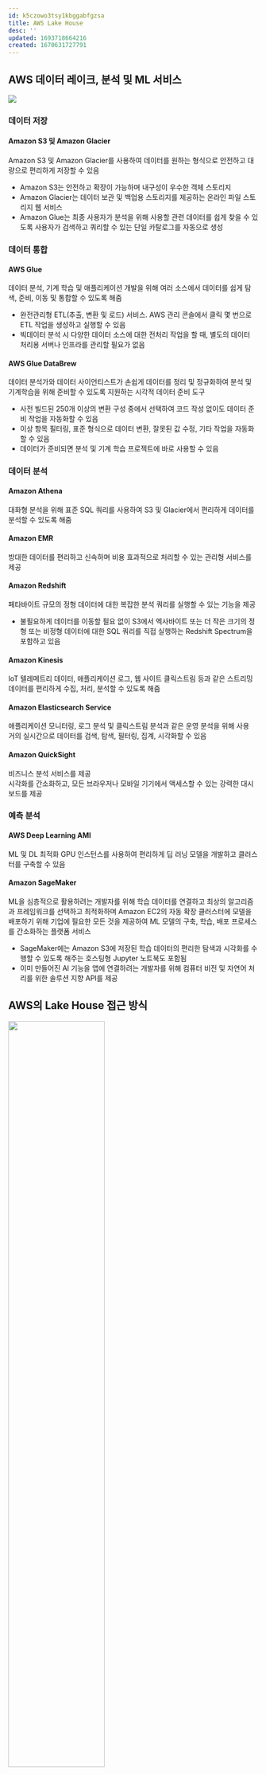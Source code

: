 ```yaml
---
id: k5czowo3tsy1kbggabfgzsa
title: AWS Lake House
desc: ''
updated: 1693718664216
created: 1670631727791
---
```


## AWS 데이터 레이크, 분석 및 ML 서비스

![](https://d2908q01vomqb2.cloudfront.net/b6692ea5df920cad691c20319a6fffd7a4a766b8/2020/12/08/harness-the-power-5.jpg)

### 데이터 저장
#### **Amazon S3** 및 **Amazon Glacier**
Amazon S3 및 Amazon Glacier를 사용하여 데이터를 원하는 형식으로 안전하고 대량으로 편리하게 저장할 수 있음
- Amazon S3는 안전하고 확장이 가능하며 내구성이 우수한 객체 스토리지
- Amazon Glacier는 데이터 보관 및 백업용 스토리지를 제공하는 온라인 파일 스토리지 웹 서비스
- Amazon Glue는 최종 사용자가 분석을 위해 사용할 관련 데이터를 쉽게 찾을 수 있도록 사용자가 검색하고 쿼리할 수 있는 단일 카탈로그를 자동으로 생성

### 데이터 통합
#### **AWS Glue**
데이터 분석, 기계 학습 및 애플리케이션 개발을 위해 여러 소스에서 데이터를 쉽게 탐색, 준비, 이동 및 통합할 수 있도록 해줌
- 완전관리형 ETL(추출, 변환 및 로드) 서비스. AWS 관리 콘솔에서 클릭 몇 번으로 ETL 작업을 생성하고 실행할 수 있음
- 빅데이터 분석 시 다양한 데이터 소스에 대한 전처리 작업을 할 때, 별도의 데이터 처리용 서버나 인프라를 관리할 필요가 없음
#### **AWS Glue DataBrew**
데이터 분석가와 데이터 사이언티스트가 손쉽게 데이터를 정리 및 정규화하여 분석 및 기계학습을 위해 준비할 수 있도록 지원하는 시각적 데이터 준비 도구
- 사전 빌드된 250개 이상의 변환 구성 중에서 선택하여 코드 작성 없이도 데이터 준비 작업을 자동화할 수 있음
- 이상 항목 필터링, 표준 형식으로 데이터 변환, 잘못된 값 수정, 기타 작업을 자동화할 수 있음
- 데이터가 준비되면 분석 및 기계 학습 프로젝트에 바로 사용할 수 있음

### **데이터 분석**
#### **Amazon Athena**
대화형 분석을 위해 표준 SQL 쿼리를 사용하여 S3 및 Glacier에서 편리하게 데이터를 분석할 수 있도록 해줌
#### **Amazon EMR**
방대한 데이터를 편리하고 신속하며 비용 효과적으로 처리할 수 있는 관리형 서비스를 제공
#### **Amazon Redshift**
페타바이트 규모의 정형 데이터에 대한 복잡한 분석 쿼리를 실행할 수 있는 기능을 제공
- 불필요하게 데이터를 이동할 필요 없이 S3에서 엑사바이트 또는 더 작은 크기의 정형 또는 비정형 데이터에 대한 SQL 쿼리를 직접 실행하는 Redshift Spectrum을 포함하고 있음
#### **Amazon Kinesis**
IoT 텔레메트리 데이터, 애플리케이션 로그, 웹 사이트 클릭스트림 등과 같은 스트리밍 데이터를 편리하게 수집, 처리, 분석할 수 있도록 해줌
#### **Amazon Elasticsearch Service**
애플리케이션 모니터링, 로그 분석 및 클릭스트림 분석과 같은 운영 분석을 위해 사용<br>
거의 실시간으로 데이터를 검색, 탐색, 필터링, 집계, 시각화할 수 있음
#### **Amazon QuickSight**
비즈니스 분석 서비스를 제공<br>
시각화를 간소화하고, 모든 브라우저나 모바일 기기에서 액세스할 수 있는 강력한 대시보드를 제공

### 예측 분석
#### **AWS Deep Learning AMI**
ML 및 DL 최적화 GPU 인스턴스를 사용하여 편리하게 딥 러닝 모델을 개발하고 클러스터를 구축할 수 있음
#### **Amazon SageMaker**
ML을 심층적으로 활용하려는 개발자를 위해 학습 데이터를 연결하고 최상의 알고리즘과 프레임워크를 선택하고 최적화하며 Amazon EC2의 자동 확장 클러스터에 모델을 배포하기 위해 기업에 필요한 모든 것을 제공하여 ML 모델의 구축, 학습, 배포 프로세스를 간소화하는 플랫폼 서비스
- SageMaker에는 Amazon S3에 저장된 학습 데이터의 편리한 탐색과 시각화를 수행할 수 있도록 해주는 호스팅형 Jupyter 노트북도 포함됨
- 이미 만들어진 AI 기능을 앱에 연결하려는 개발자를 위해 컴퓨터 비전 및 자연어 처리를 위한 솔루션 지향 API를 제공

## AWS의 Lake House 접근 방식

<img src="https://d2908q01vomqb2.cloudfront.net/b6692ea5df920cad691c20319a6fffd7a4a766b8/2021/04/27/bdb809-build-a-lake-house-4.png" width=62%>

![](https://d2908q01vomqb2.cloudfront.net/b6692ea5df920cad691c20319a6fffd7a4a766b8/2020/12/08/harness-the-power-4.jpg)

## AWS의 Lake House Architecture

![](https://d2908q01vomqb2.cloudfront.net/b6692ea5df920cad691c20319a6fffd7a4a766b8/2021/04/07/bdb809-build-a-lake-house-2_1.jpg)

![](https://d2908q01vomqb2.cloudfront.net/b6692ea5df920cad691c20319a6fffd7a4a766b8/2021/04/07/bdb809-build-a-lake-house-3_1.jpg)

## Reference
- https://kr-resources.awscloud.com/data-resource-hub-kr/the-business-value-of-aws-data-lakes-analytics-and-ml-services-kr
- [Build a Lake House Architecture on AWS](https://aws.amazon.com/ko/blogs/big-data/build-a-lake-house-architecture-on-aws/)
- [Harness the power of your data with AWS Analytics](https://aws.amazon.com/ko/blogs/big-data/harness-the-power-of-your-data-with-aws-analytics/)
- [AWS Glue DataBrew로 기술 분석을 위한 데이터 세트 강화하기](https://www.megazone.com/techblog_220303/#)